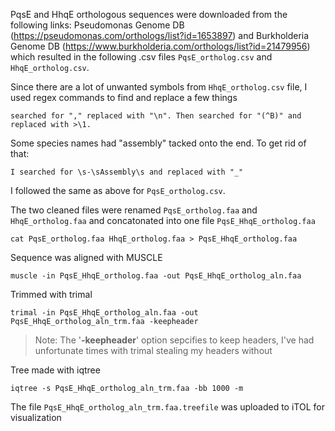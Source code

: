 PqsE and HhqE orthologous sequences were downloaded from the following links: Pseudomonas Genome DB (https://pseudomonas.com/orthologs/list?id=1653897) and Burkholderia Genome DB (https://www.burkholderia.com/orthologs/list?id=21479956) which resulted in the following .csv files `PqsE_ortholog.csv` and `HhqE_ortholog.csv`.

Since there are a lot of unwanted symbols from `HhqE_ortholog.csv` file, I used regex commands to find and replace a few things
    
    searched for "," replaced with "\n". Then searched for "(^B)" and replaced with >\1.

Some species names had "assembly" tacked onto the end. To get rid of that:
    
    I searched for \s-\sAssembly\s and replaced with "_"

I followed the same as above for `PqsE_ortholog.csv`.

The two cleaned files were renamed `PqsE_ortholog.faa` and `HhqE_ortholog.faa` and concatonated into one file `PqsE_HhqE_ortholog.faa`

    cat PqsE_ortholog.faa HhqE_ortholog.faa > PqsE_HhqE_ortholog.faa

Sequence was aligned with MUSCLE

    muscle -in PqsE_HhqE_ortholog.faa -out PqsE_HhqE_ortholog_aln.faa

Trimmed with trimal
    
    trimal -in PqsE_HhqE_ortholog_aln.faa -out PqsE_HhqE_ortholog_aln_trm.faa -keepheader 
> Note: The '**-keepheader**' option sepcifies to keep headers, I've had unfortunate times with trimal stealing my headers without

Tree made with iqtree

    iqtree -s PqsE_HhqE_ortholog_aln_trm.faa -bb 1000 -m

The file `PqsE_HhqE_ortholog_aln_trm.faa.treefile` was uploaded to iTOL for visualization

